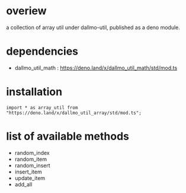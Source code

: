 # overiew
a collection of array util under dallmo-util, published as a deno module.

# dependencies
- dallmo_util_math : https://deno.land/x/dallmo_util_math/std/mod.ts

# installation
```
import * as array_util from "https://deno.land/x/dallmo_util_array/std/mod.ts";
```

# list of available methods

- random_index
- random_item
- random_insert
- insert_item
- update_item
- add_all

